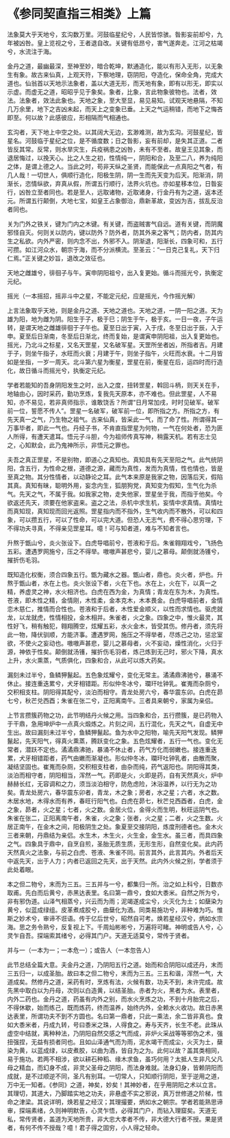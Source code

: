 # 《参同契直指三相类》上篇

法象莫大乎天地兮，玄沟数万里。河鼓临星纪兮，人民皆惊骇。昝影妄前却兮，九年被凶咎。皇上览视之兮，王者退自改。关键有低昂兮，害气遂奔走。江河之枯竭兮，水流注于海。

金丹之道，最幽最深，至神至妙，暗合乾坤，默通造化，能以有形入无形，以无象生有象。故古来仙真，上观天符，下察地理，窃阴阳，夺造化，保命全角，完成大道也。仙翁首以天地示法象者，盖以大道无形，而天地有象，即有以形无，即实以示虚。而虚无之道，昭昭乎见于象矣。象者，比象，言此物象彼物也。法者，效法。法象者，效法此象也。天地之象，至大至显，易见易知。试观天地悬隔，不知几万余里，地下之吉凶未起，而天上之变象已垂。上天之气运稍错，而地下之悔吝即至。何以故？此感彼应，形相隔而气相通也。

玄沟者，天下地上中空之处。以其阔大无边，玄渺难测，故为玄沟。河鼓星纪，皆星名。河鼓临于星纪之位，是不循度数；日之昝影，妄有前却，是失其正道。二者皆反其常。反常，则水旱灾生，兵疫祸患之凶咎，未有不至者。故皇王见其象，而退居悔过，以挽天心。比之人生之初，性情纯一，阴阳和合，及至二八，养为纯阳之体，是谓上德之人。当此之时，苟非天纵之圣贤，而能保此一点真阳之气者，有几人哉！一切世人，俱顺行造化，阳极生阴，阴一生而先天变为后天。阳渐消，阴渐长，恣情纵欲，弃真从假，所谓五行顺行，法界火坑也。亦如星移本位，日昝妄行，凶咎立至者同也。若是至人，远取诸物，近取诸身，行金丹有为之道，返本还元。所谓五行颠倒，大地七宝，如皇王占象御治，鼎新革故，变凶为吉，拔乱反治者同也。

关为门外之铁关，键为门内之木键。有关键，而盗贼害气自远。道有关键，而阴魔邪怪自灭。何则关以防内，键以防外？防外者，防其外来之客气；防内者，防其内生之私欲。内外严密，则内念不出，外邪不入。阴渐退，阳渐长，四象可和，五行可攒。如江河众水，朝宗于海，而不分派横流。至圣云：“一日克己复礼，天下归仁焉。”正关键之妙旨，退改之效征也。

天地之雌雄兮，徘徊子与午。寅申阴阳祖兮，出入复更始。循斗而摇光兮，执衡定元纪。

摇光（一本摇招，摇非斗中之星，不能定元纪，应是摇光，今作摇光解）

上言法象取乎天地，则是金丹之道、天地之道也。天地之道，一阴一阳之道。天为雄为阳，地为雌为阴。阳生于子，极于巳；阴生于午，极于亥。一日一夜，子午运转，是谓天地之雌雄徘徊于子午也。夏至日出于寅，入于戌，冬至日出于辰，入于申。夏至后日渐南，冬至后日渐北，终而复始，是谓寅申阴阳祖，出入复更始也。摇光，乃北斗之标星，又名天罡星，又名破军星。天罡所坐者凶，所指者吉。月建于子，则坐午指子，水旺而火衰；月建于午，则坐子指午，火旺而水衰。十二月皆如是坐指，一岁一周天。北斗第六星为衡星，罡星在前，衡星在后，运四时而行造化，故日循斗而摇光兮，执衡定元纪。

学者若能知的吾身阴阳发生之时，出入之度，扭转罡星，斡回斗柄，则天关在手，地轴由心，因时采药，勤功烹炼，复我先天原本，亦不难也。但此罡星，人不易知，亦不易见，若非真师指示，谁敢饶舌？所谓“日月常加戌，时时见破军。破军前一位，誓愿不传人”。罡星一名破军，破军前一位，即所指之方。所指之方，有先天真一之气，乃生物之祖气。古来仙真，皆采此一气，而了命了性。所谓得其一万事毕者，即此一气也。丹经子书，不肯直指罡星为何物，一气在何处者，恐为匪人所得，有遭天遣耳。悟元子斗胆，今为祖师传真写神，稍露天机。若有志士见之，心知默会，此乃鬼神所示，非悟元之罪也。

夫吾之真正罡星，不是别物，即道心之真知也。真知具有先天至阳之气。此气统阴阳，含五行，为性命之根，道德之源，藏而为真性，发而为真情，性也情也，皆是至真之物。其分性情者，以动静论之耳。此气本来原是我家之物，因落后天，假陷其真。真知有昧，聪明外用，妄念内生，狐朋狗党，真知变为假知，生气化为杀气。先天之气，不属于我。如我家之物，走失他家，罡星坐于我，而指于他矣。今欲返还先天，须要在他家盗来。盗之之法，杀机中求生机，妄情中求真情。真情吐而真知现，真知现而回光返照。罡星指内而不指外，生气收内而不散外，可以和四象，可以攒五行，可以了性命，可以完大道。但恐人无志气，费不得心思穷理，下不得功夫寻真，不得亲见罡星耳。噫！可与知者道，难与不知者言也。

升熬于甑山兮，炎火张设下。白虎导唱前兮，苍液和于后。朱雀翱翔戏兮，飞扬色五彩。遭遇罗网施兮，压之不得举。嗷嗷声甚悲兮，婴儿之慕母。颠倒就汤镬兮，摧折伤毛羽。

既知造化权衡，须合四象五行。甑为藏水之器。甑山者，鼎也。炎火者，炉也。升熬于甑山者，水在上也。炎火张设下者，火在下也。水在上，火在下，以真一之精，养虚灵之神，水火相济也。白虎在西为金，为真情；青龙在东为木，为真性。苍液，即木性之精，金情刚，木性柔，金本克木，木本畏金。白虎导唱前者，金情恋木慈仁，推情而合性也。苍液和于后者，木性爱金顺义，以性而求情也。驱虎就龙，以龙就虎，性情相投，金木相并。朱雀者，火之象。四象之中，惟火最灵，其性好飞，稍有触犯，翱翔腾空，炫耀五彩，水火金木，皆受其伤。修丹者，须先将此一物，降伏驯顺，方能济事。遭遇罗网，施压之不得举者，尽炼己之功，惩忿室欲，不使火之妄动也。嗷嗷声甚悲，婴儿之慕母者，火不妄动，燥性消化，火归于源，神依于性矣。颠倒就汤镬，摧折伤毛羽者，炼己炼到无己时，邪火下降，真水上升，水火熏蒸，气质俱化，四象和合，从此可以炼大药矣。

漏刻未过半兮，鱼鳞狎鬣起。五色象炫耀兮，变化无常主。潏潏鼎沸驰兮，暴涌不休止。接连重迭累兮，犬牙相错距。形似仲冬冰兮，瓓玕吐钟乳。崔嵬而杂厕兮，交积相支柱。阴阳得其配兮，淡泊而相守。青龙处房六兮，春华震东卯。白虎在昴七兮，秋芒兑西酉；朱雀在张二兮，正阳离南午。三者具来朝兮，家属为亲侣。

上节言攒簇药物之功，此节明结丹火候之用。当四象和合，五行攒簇，是已药物入于干鼎，急用坤炉中一点真火煅炼之。片刻之间，五行混化，先天之气，自虚无中生出。故曰漏刻未过半兮，鱼鳞狎鬣起。鱼为水中之阳物，喻先天阳气发现。鳞狎鬣起，先天阳气，得真火熏蒸，腾跃变化之象。五色炫耀者，五行一气也。变化无常者，潜跃不定也。潏潏鼎沸驰，暴涌不休止者，药气方化而弱嫩也。接连重迭累，犬牙相错距者，药气由嫩而渐凝也。形似仲冬冰，瓓玕吐钟乳者，由散而聚，凝结坚固也。崔嵬而杂厕，交积相支柱者，由杂而纯，药气返阳也。阴阳得其类，淡泊而相守者，阴阳相当，浑然一气。药即是火，火即是药，自有天然真火，炉中赫赫长红，无容调和之力，须当淡泊相守，防危虑险，沐浴温养，以行无为之功矣。青龙处房六，春华震东卯者，青龙，木之象；房者，水之星；六者，水之数。木居水地，木得水而有养，春旺行阳气也。白虎在昴七，秋芒兑西酉者，白虎，金之象，昴者，火之星；七者，火之数。金居火位，金得火而生明，秋旺运阴气也。朱雀在张二，正阳离南午者，朱雀，火之象；张者，火之星；二者，火之生数。火居正南午，在金木之间，阳极阴生之处。象夏至交接阴阳，炼度刑德者也。金木火三者来朝，丹鼎结为亲侣。水生木，木生火，火生金，金生水。虽三者，而具四象之气。四象具于鼎中，自烹自煎，圣胎无质生质，无形生形，自然变化矣。此内药天然真火之法象，与前之白虎、苍液、朱雀不同。前言其外，此言其内。外者后天中返先天，出于人力；内者已返回之先天，出于天然。此内外火候之别，学者须于此处着眼。

本之但二物兮，末而为三五。三五并与一兮，都集归一所。治之如上科兮，日数亦取甫。先白而后黄兮，赤黑达表里。名曰第一鼎兮，食如大黍米。自然之所为兮，非有邪伪道。山泽气相蒸兮，兴云而为雨；泥竭遂成尘兮，火灭化为土；如蘖染为黄兮，似蓝成绿组。皮革煮成胶兮，曲蘖化为酒。同类易施功兮，非种难为巧。惟斯之妙术兮，审谛不诳语。传于亿后世兮，昭然自可考。焕若星经汉兮，炳如水宗海。思之务令熟兮，反复视上下。千周灿彬彬兮，万遍将可睹。神明或告人兮，心灵乍自吾。探端索其绪兮，必得其门户。天道无适莫兮，常传于贤者。

并与一（一本为一；一本危一）；或告人（一本忽告人）

此节总结全篇大意。夫金丹之道，乃阴阳五行之道。始而和合阴阳以成还丹，末而三五归一，以成圣胎。故曰本之但二物兮，末而为三五。三五和谐，浑然一气，大道成矣。然修丹之道，采药有时，烹炼有法，火候有数，功夫不到，未许完成。故先黑中取白以为丹母，次则以白造黄，以结圣胎。赤者为火，黑者为水。表里者，内外二药也。金丹之道，药虽有内外之别，而水火烹炼之功，不到十月胎完之后，不得休歇，始而练己，既而炼药，终而温养，始终内外，全赖水火收功。故日赤黑达表里，所谓功夫不到不方圆也。名曰第一鼎者，只此一乘法，余二皆非真也。食如大黍米者，丹成九转，号曰黍米之珠，人得食之。寿与天齐，长生不老。此珠从虚空中结就，离种种法，乃阴阳自然交感之气而成，非炉火采战等等邪伪之术，强扭强捏，无益有损者同也。且如山泽通气而为雨，泥水竭干而成尘，火灭为土，蘖染为黄，以蓝成绿，以皮煮胶，以曲为酒，皆自为之为。此何以故？盖其类相同，易于施功。若两不相涉，欲以耕石种稻、缘木求鱼，虽巧何用？太抵人生非凡父凡母之精血，而幻身不成，非灵父圣母之阴阳，而法身难就。法身幻身，皆赖阴阳而成就，是不过顺逆不同，圣凡有别耳。一切常人，只知顺行阴阳，至于逆用之道，万中无一知者。《参同》之道，神矣，妙矣！其神妙者，在乎用阴阳之术以立言。其理切，其道大，乃脚踏实地之功夫，非悬虚不实之邪说，真万世修道之阶梯，性命之津梁。其说详明，焕若星之经汉；其理撮要，炳如水之朝宗。学者若能熟思谛审，探端素绪，久则神明默告，心灵乍悟，必得其门户，而钻入理窟矣。天道无私，常传贤者，盖道为天地所贵，非大忠大孝者不传，非大德大行者不授。果是贤者，有何不传不授哉？噫！君子得之固穷，小人得之轻命。
